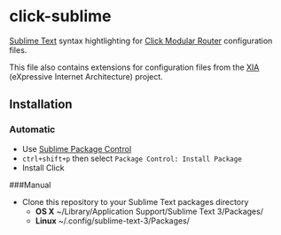 click-sublime
=============
[Sublime Text][st] syntax hightlighting for [Click Modular Router][click] configuration files.

This file also contains extensions for configuration files from the [XIA][xia] (eXpressive Internet Architecture) project.

Installation
------------
### Automatic
* Use [Sublime Package Control][pc]
* `ctrl+shift+p` then select `Package Control: Install Package`
* Install Click

###Manual
* Clone this repository to your Sublime Text packages directory
  - **OS X** ~/Library/Application Support/Sublime Text 3/Packages/
  - **Linux** ~/.config/sublime-text-3/Packages/

<!-- Links -->
[st]: http://sublimetext.com/
[click]: http://read.cs.ucla.edu/click/click
[xia]: https://github.com/XIA-Project/xia-core
[pc]: http://wbond.net/sublime_packages/package_control "Sublime Package Control"
